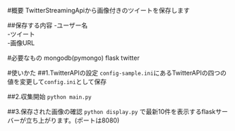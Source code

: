 #概要
TwitterStreamingApiから画像付きのツイートを保存します

##保存する内容
-ユーザー名  
-ツイート  
-画像URL  

#必要なもの
mongodb(pymongo)
flask
twitter

#使いかた
##1.TwitterAPIの設定
`config-sample.ini`にあるTwitterAPIの四つの値を変更して`config.ini`として保存

##2.収集開始
`python main.py`

##3.保存された画像の確認
`python display.py`
で最新10件を表示するflaskサーバーが立ち上がります。(ポートは8080)
